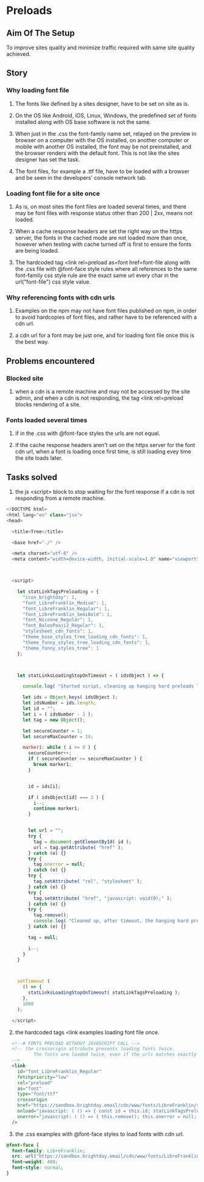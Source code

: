 # Preloads

## Aim Of The Setup

To improve sites quality and minimize traffic required with same site quality achieved.


## Story

### Why loading font file

1. The fonts like defined by a sites designer, have to be set on site as is.

2. On the OS like Android, iOS, Linux, Windows, the predefined set of fonts installed along with OS base software is not the same.

3. When just in the .css the font-family name set, relayed on the preview in browser on a computer with the OS installed, on another computer or mobile with another OS installed, the font may be not preinstalled, and the browser renders with the default font. This is not like the sites designer has set the task.

4. The font files, for example a .ttf file, have to be loaded with a browser and be seen in the developers' console network tab.




### Loading font file for a site once

1. As is, on most sites the font files are loaded several times, and there may be font files with response status other than 200 | 2xx, means not loaded.

2. When a cache response headers are set the right way on the https server, the fonts in the cached mode are not loaded more than once, however when testing with cache turned off is first to ensure the fonts are being loaded.

3. The hardcoded tag &lt;link rel=preload as=font href=font-file along with the .css file with @font-face style rules where all references to the same font-family css style rule are the exact same url every char in the url("font-file") css style value.




### Why referencing fonts with cdn urls

1. Examples on the npm may not have font files published on npm, in order to avoid hardcopies of font files, and rather have to be referenced with a cdn url.

2. a cdn url for a font may be just one, and for loading font file once this is the best way.





## Problems encountered


### Blocked site

1. when a cdn is a remote machine and may not be accessed by the site admin, and when a cdn is not responding, the tag &lt;link rel=preload blocks rendering of a site.


### Fonts loaded several times

1. if in the .css with @font-face styles the urls are not equal.

2. if the cache response headers aren't set on the https server for the font cdn url, when a font is loading once first time, is still loading evey time the site loads later.




## Tasks solved

1. the js &lt;script&gt; block to stop waiting for the font response if a cdn is not responding from a remote machine.

```javascript
<!DOCTYPE html>
<html lang="en" class="jsx">
<head>

  <title>Tree</title>

  <base href="./" />

  <meta charset="utf-8" />
  <meta content="width=device-width, initial-scale=1.0" name="viewport" />



  <script>

    let statLinkTagsPreloading = {
      "icon_brightday": 1,
      "font_LibreFranklin_Medium": 1,
      "font_LibreFranklin_Regular": 1,
      "font_LibreFranklin_SemiBold": 1,
      "font_Niconne_Regular": 1,
      "font_BalooPaaji2_Regular": 1,
      "stylesheet_cdn_fonts": 1,
      "theme_base_styles_tree_loading_cdn_fonts": 1,
      "theme_funny_styles_tree_loading_cdn_fonts": 1,
      "theme_funny_styles_tree": 1
    };



    let statLinksLoadingStopOnTimeout = ( idsObject ) => {

      console.log( "Started script, cleaning up hanging hard preloads links, if cdn doesn't respond, in order to prevent blocked render in the browser." );

      let ids = Object.keys( idsObject );
      let idsNumber = ids.length;
      let id = "";
      let i = ( idsNumber - 1 );
      let tag = new Object();

      let secureCounter = 1;
      let secureMaxCounter = 14;

      marker1: while ( i >= 0 ) {
        secureCounter++;
        if ( secureCounter >= secureMaxCounter ) {
          break marker1;
        }


        id = ids[i];

        if ( idsObject[id] === 3 ) {
          i--;
          continue marker1;
        }


        let url = "";
        try {
          tag = document.getElementById( id );
          url = tag.getAttribute( "href" );
        } catch (e) {}
        try {
          tag.onerror = null;
        } catch (e) {}
        try {
          tag.setAttribute( "rel", "stylesheet" );
        } catch (e) {}
        try {
          tag.setAttribute( "href", "javascript: void(0);" );
        } catch (e) {}
        try {
          tag.remove();
          console.log( "Cleaned up, after timeout, the hanging hard preload url:", url );
        } catch (e) {}

        tag = null;

        i--;
      }
    }



    setTimeout (
      () => {
        statLinksLoadingStopOnTimeout( statLinkTagsPreloading );
      },
      1000
    );

  </script>

```




2. the hardcoded tags &lt;link examples loading font file once.

```html
  <!--# FONTS PRELOAD WITHOUT JAVASCRIPT CALL -->
  <!-- the crossorigin attribute prevents loading fonts twice.
          The fonts are loaded twice, even if the urls matches exactly in the @font-face src url and tag <link href="" />
  -->
  <link
    id="font_LibreFranklin_Regular"
    fetchpriority="low"
    rel="preload"
    as="font"
    type="font/ttf"
    crossorigin
    href="https://sandbox.brightday.email/cdn/www/fonts/LibreFranklin/static/LibreFranklin-Regular.ttf"
    onload="javascript: ( () => { const id = this.id; statLinkTagsPreloading[id] = 3; } )();"
    onerror="javascript: ( () => { this.remove(); this.onerror = null; } )();"
  />
```




3. the .css examples with @font-face styles to load fonts with cdn url.

```css
@font-face {
  font-family: LibreFranklin;
  src: url("https://sandbox.brightday.email/cdn/www/fonts/LibreFranklin/static/LibreFranklin-Regular.ttf") format("truetype");
  font-weight: 400;
  font-style: normal;
}
```















